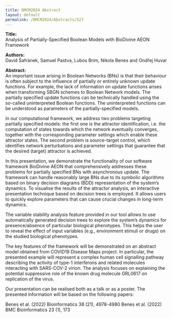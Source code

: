 ```yaml
---
title: DMCM2024 Abstract
layout: default
permalink: /DMCM2024/Abstracts/S27
---
```


**Title:** \
Analysis of Partially-Specified Boolean Models with BioDivine AEON Framework

**Authors:** \
David Šafránek, Samuel Pastva, Lubos Brim, Nikola Benes and Ondřej Huvar

**Abstract:** \
An important issue arising in Boolean Networks (BNs) is that their behaviour is often subject to the influence of partially or entirely unknown update functions. For example, the lack of information on update functions arises when transforming SBGN schemes to Boolean Network models. The partially specified update functions can be technically handled using the so-called uninterpreted Boolean functions. The uninterpreted functions can be understood as parameters of the partially-specified models.

In our computational framework, we address two problems targeting partially specified models: the first one is the attractor identification, i.e. the computation of states towards which the network eventually converges, together with the corresponding parameter settings which enable these attractor states. The second problem is source-target control, which identifies network perturbations and parameter settings that guarantee that the desired (target) attractor is achieved.

In this presentation, we demonstrate the functionality of our software framework BioDivine AEON that comprehensively addresses these problems for partially specified BNs with asynchronous update. The framework can handle reasonably large BNs due to its symbolic algorithms based on binary decision diagrams (BDD) representation of the system’s dynamics. To visualise the results of the attractor analysis, an interactive presentation technique based on decision trees is employed. It allows users to quickly explore parameters that can cause crucial changes in long-term dynamics.

The variable stability analysis feature provided in our tool allows to use automatically generated decision trees to explore the system’s dynamics for presence/absence of particular biological phenotypes. This helps the user to reveal the effect of input variables (e.g., environment stimuli or drugs) on the studied biological phenotypes.

The key features of the framework will be demonstrated on an abstract model obtained from COVID19 Disease Maps project. In particular, the presented example will represent a complex human cell signalling pathway describing the activity of type-1 interferons and related molecules interacting with SARS-COV-2 virion. The analysis focuses on explaining the potential suppressive role of the known drug molecule GRL0617 on replication of the virus.

Our presentation can be realised both as a talk or as a poster. The presented information will be based on the following papers:

Benes et al. (2022) Bioinformatics 38 (21), 4978-4980
Benes et al. (2022) BMC Bioinformatics 23 (1), 173

